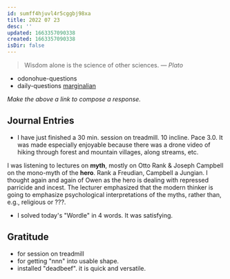```yaml
---
id: sumff4hjuvl4r5cggbj98xa
title: 2022 07 23
desc: ''
updated: 1663357090338
created: 1663357090338
isDir: false
---
```

> Wisdom alone is the science of other sciences.
> — <cite>Plato</cite>
- odonohue-questions
- daily-questions
[marginalian](marginalian.md)

*Make the above a link to compose a response.*
## Journal Entries
-  I have just finished a 30 min. session on treadmill. 10 incline. Pace 3.0. It was made especially enjoyable because there was a drone video of hiking through forest and mountain villages, along streams, etc. 

I was listening to lectures on **myth**, mostly on Otto Rank & Joseph Campbell on the mono-myth of the **hero**. Rank a Freudian, Campbell a Jungian. I thought again and again of Owen as the hero is dealing with repressed parricide and incest. The lecturer emphasized that the modern thinker is going to emphasize psychological interpretations of the myths, rather than, e.g., religious or ???. 

- I solved today's "Wordle" in 4 words. It was satisfying.

## Gratitude
- for session on treadmill
- for getting "nnn"  into usable shape.
- installed "deadbeef". it is quick and versatile.


